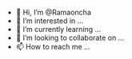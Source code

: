 - 👋 Hi, I’m @Ramaoncha
- 👀 I’m interested in ...
- 🌱 I’m currently learning ...
- 💞️ I’m looking to collaborate on ...
- 📫 How to reach me ...

<!---
Ramaoncha/Ramaoncha is a ✨ special ✨ repository because its `README.md` (this file) appears on your GitHub profile.
You can click the Preview link to take a look at your changes.
--->
